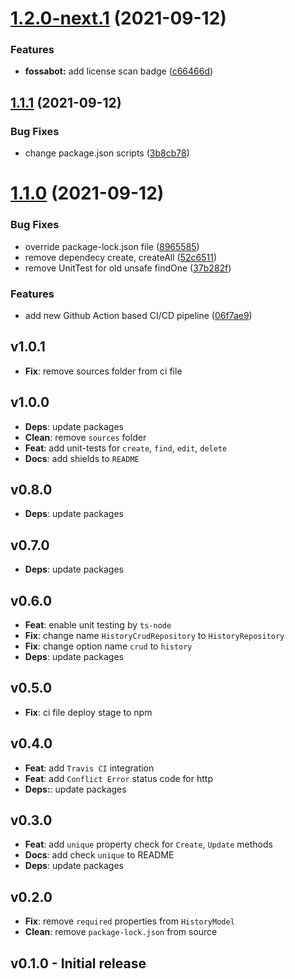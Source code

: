# [1.2.0-next.1](https://github.com/loopback4/loopback-component-history/compare/1.1.1...1.2.0-next.1) (2021-09-12)


### Features

* **fossabot:** add license scan badge ([c66466d](https://github.com/loopback4/loopback-component-history/commit/c66466d3c1f0c2a30ac98610e6ecdbbb93e3c066))

## [1.1.1](https://github.com/loopback4/loopback-component-history/compare/1.1.0...1.1.1) (2021-09-12)


### Bug Fixes

* change package.json scripts ([3b8cb78](https://github.com/loopback4/loopback-component-history/commit/3b8cb7807cc286a6b7ed917f386fd2a9a32b63a0))

# [1.1.0](https://github.com/loopback4/loopback-component-history/compare/1.0.1...1.1.0) (2021-09-12)


### Bug Fixes

* override package-lock.json file ([8965585](https://github.com/loopback4/loopback-component-history/commit/8965585875c6f498bce4aa47f7645adb445b7620))
* remove dependecy create, createAll ([52c6511](https://github.com/loopback4/loopback-component-history/commit/52c65111d4a372f5bfa3438afd44c23aaee80427))
* remove UnitTest for old unsafe findOne ([37b282f](https://github.com/loopback4/loopback-component-history/commit/37b282f8843792dae62d875d0949a90008b3085c))


### Features

* add new Github Action based CI/CD pipeline ([06f7ae9](https://github.com/loopback4/loopback-component-history/commit/06f7ae948bb1e10357880939bb7ab4eedf95d6b3))

## v1.0.1

-   **Fix**: remove sources folder from ci file

## v1.0.0

-   **Deps**: update packages
-   **Clean**: remove `sources` folder
-   **Feat**: add unit-tests for `create`, `find`, `edit`, `delete`
-   **Docs**: add shields to `README`

## v0.8.0

-   **Deps**: update packages

## v0.7.0

-   **Deps**: update packages

## v0.6.0

-   **Feat**: enable unit testing by `ts-node`
-   **Fix**: change name `HistoryCrudRepository` to `HistoryRepository`
-   **Fix**: change option name `crud` to `history`
-   **Deps**: update packages

## v0.5.0

-   **Fix**: ci file deploy stage to npm

## v0.4.0

-   **Feat**: add `Travis CI` integration
-   **Feat**: add `Conflict Error` status code for http
-   **Deps:**: update packages

## v0.3.0

-   **Feat**: add `unique` property check for `Create`, `Update` methods
-   **Docs**: add check `unique` to README
-   **Deps**: update packages

## v0.2.0

-   **Fix**: remove `required` properties from `HistoryModel`
-   **Clean**: remove `package-lock.json` from source

## v0.1.0 - Initial release
